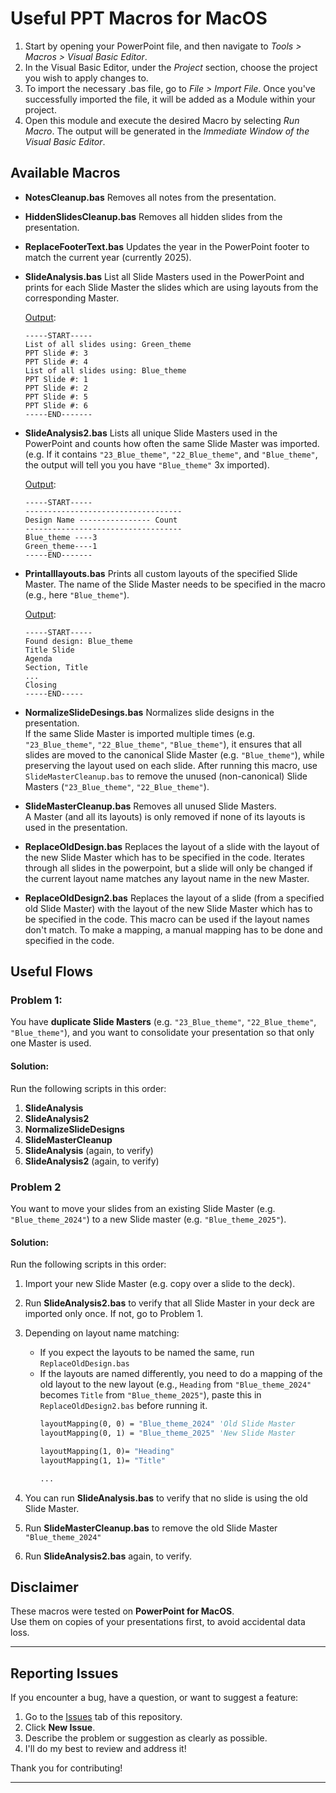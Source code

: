 # Useful PPT Macros for MacOS

1. Start by opening your PowerPoint file, and then navigate to  *Tools > Macros > Visual Basic Editor*.
2. In the Visual Basic Editor, under the *Project* section, choose the project you wish to apply changes to.
3. To import the necessary .bas file, go to  *File > Import File*. Once you've successfully imported the file, it will be added as a Module within your project.
4. Open this module and execute the desired Macro by selecting *Run Macro*. The output will be generated in the *Immediate Window of the Visual Basic Editor*.

## Available Macros
- **NotesCleanup.bas**
Removes all notes from the presentation.

-  **HiddenSlidesCleanup.bas**
Removes all hidden slides from the presentation.

- **ReplaceFooterText.bas**
Updates the year in the PowerPoint footer to match the current year (currently 2025).

- **SlideAnalysis.bas**
List all Slide Masters used in the PowerPoint and prints for each Slide Master the slides which are using layouts from the corresponding Master.

    <ins>Output</ins>:
    ```
    -----START-----
    List of all slides using: Green_theme
    PPT Slide #: 3
    PPT Slide #: 4
    List of all slides using: Blue_theme
    PPT Slide #: 1
    PPT Slide #: 2
    PPT Slide #: 5
    PPT Slide #: 6
    -----END-------
    ```
- **SlideAnalysis2.bas**
Lists all unique Slide Masters used in the PowerPoint and counts how often the same Slide Master was imported. (e.g. If it contains `"23_Blue_theme"`, `"22_Blue_theme"`, and `"Blue_theme"`, the output will tell you you have `"Blue_theme"` 3x imported).

    <ins>Output</ins>:
    ```
    -----START-----
    -----------------------------------
    Design Name ---------------- Count
    -----------------------------------
    Blue_theme ----3
    Green_theme----1
    -----END-------
    ```
- **Printalllayouts.bas**
Prints all custom layouts of the specified Slide Master. The name of the Slide Master needs to be specified in the macro (e.g., here `"Blue_theme"`). 
    
    <ins>Output</ins>:
    ```
    -----START-----
    Found design: Blue_theme
    Title Slide
    Agenda 
    Section, Title 
    ...
    Closing 
    -----END-----
    ```

- **NormalizeSlideDesings.bas**
Normalizes slide designs in the presentation.  
If the same Slide Master is imported multiple times (e.g. `"23_Blue_theme"`, `"22_Blue_theme"`, `"Blue_theme"`), it ensures that all slides are moved to the canonical Slide Master (e.g. `"Blue_theme"`), while preserving the layout used on each slide. After running this macro, use `SlideMasterCleanup.bas` to remove the unused (non-canonical) Slide Masters (`"23_Blue_theme"`, `"22_Blue_theme"`).

- **SlideMasterCleanup.bas**
Removes all unused Slide Masters.  
A Master (and all its layouts) is only removed if none of its layouts is used in the presentation.

- **ReplaceOldDesign.bas**
Replaces the layout of a slide with the layout of the new Slide Master which has to be specified in the code. Iterates through all slides in the powerpoint, but a slide will only be changed if the current layout name matches any layout name in the new Master.

- **ReplaceOldDesign2.bas**
Replaces the layout of a slide (from a specified old Slide Master) with the layout of the new Slide Master which has to be specified in the code. This macro can be used if the layout names don't match. To make a mapping, a manual mapping has to be done and specified in the code.

## Useful Flows

### Problem 1:
You have **duplicate Slide Masters** (e.g. `"23_Blue_theme"`, `"22_Blue_theme"`, `"Blue_theme"`), and you want to consolidate your presentation so that only one Master is used.

#### Solution:
Run the following scripts in this order:

1. **SlideAnalysis**
2. **SlideAnalysis2**
3. **NormalizeSlideDesigns**
4. **SlideMasterCleanup**
5. **SlideAnalysis** (again, to verify)
6. **SlideAnalysis2** (again, to verify)

### Problem 2
You want to move your slides from an existing Slide Master (e.g. `"Blue_theme_2024"`) to a new Slide master (e.g. `"Blue_theme_2025"`).

#### Solution:
Run the following scripts in this order:

1. Import your new Slide Master (e.g. copy over a slide to the deck).

2. Run **SlideAnalysis2.bas** to verify that all Slide Master in your deck are imported only once. If not, go to Problem 1. 

3. Depending on layout name matching:
    - If you expect the layouts to be named the same, run `ReplaceOldDesign.bas`
    - If the layouts are named differently, you need to do a mapping of the old layout to the new layout (e.g., `Heading` from `"Blue_theme_2024"` becomes `Title` from `"Blue_theme_2025"`), paste this in `ReplaceOldDesign2.bas` before running it.
      ```vb
      layoutMapping(0, 0) = "Blue_theme_2024" 'Old Slide Master
      layoutMapping(0, 1) = "Blue_theme_2025" 'New Slide Master

      layoutMapping(1, 0)= "Heading"
      layoutMapping(1, 1)= "Title"

      ...
      ```
4. You can run **SlideAnalysis.bas** to verify that no slide is using the old Slide Master.
5. Run **SlideMasterCleanup.bas** to remove the old Slide Master `"Blue_theme_2024"`
6. Run **SlideAnalysis2.bas** again, to verify.


## Disclaimer

These macros were tested on **PowerPoint for MacOS**.  
Use them on copies of your presentations first, to avoid accidental data loss.

---

## Reporting Issues

If you encounter a bug, have a question, or want to suggest a feature:

1. Go to the [Issues](../../issues) tab of this repository.
2. Click **New Issue**.
3. Describe the problem or suggestion as clearly as possible.
4. I'll do my best to review and address it!

Thank you for contributing!

---
